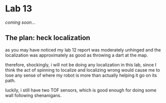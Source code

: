 # Lab 13

*coming soon...*
## The plan: heck localization
as you may have noticed my lab 12 report was moderately unhinged and the localization was approximately as good as throwing a dart at the map.

therefore, shockingly, i will not be doing any localization in this lab, since I think the act of spinning to localize and localizing wrong would cause me to lose any sense of where my robot is more than actually helping it go on its path.

luckily, i still have two TOF sensors, which is good enough for doing some wall following shenanigans.